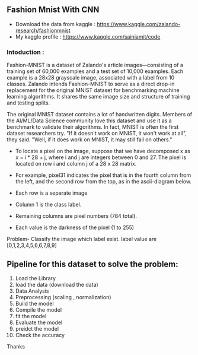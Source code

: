 ## Fashion Mnist With CNN 
- Download the data from kaggle : https://www.kaggle.com/zalando-research/fashionmnist
- My kaggle profile :  https://www.kaggle.com/sainiamit/code

### Intoduction :
Fashion-MNIST is a dataset of Zalando's article images—consisting of a training set of 60,000 examples and a test set of 10,000 examples. Each example is a 28x28 grayscale image, associated with a label from 10 classes. Zalando intends Fashion-MNIST to serve as a direct drop-in replacement for the original MNIST dataset for benchmarking machine learning algorithms. It shares the same image size and structure of training and testing splits.

The original MNIST dataset contains a lot of handwritten digits. Members of the AI/ML/Data Science community love this dataset and use it as a benchmark to validate their algorithms. In fact, MNIST is often the first dataset researchers try. "If it doesn't work on MNIST, it won't work at all", they said. "Well, if it does work on MNIST, it may still fail on others."

- To locate a pixel on the image, suppose that we have decomposed x as x = i * 28 + j, where i and j are integers between 0 and 27. The pixel is located on row i and column j of a 28 x 28 matrix.
- For example, pixel31 indicates the pixel that is in the fourth column from the left, and the second row from the top, as in the ascii-diagram below.

- Each row is a separate image
- Column 1 is the class label.
- Remaining columns are pixel numbers (784 total).
- Each value is the darkness of the pixel (1 to 255)

Problem- Classify the image which label exist. label value are [0,1,2,3,4,5,6,6,7,8,9]

## Pipeline for this dataset to solve the problem:
1. Load the Library
2. load the data (download the data)
3. Data Analysis
4. Preprocessing (scaling , normalization)
5. Build the model
6. Compile the model
7. fit the model
8. Evaluate the model
9. preidct the model
10. Check the accuracy  

Thanks
